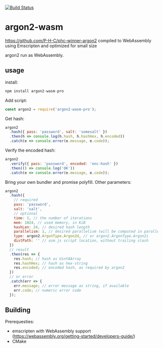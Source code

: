 [![Build Status](https://travis-ci.org/canonchain/argon2-wasm.svg?branch=master)](https://travis-ci.org/canonchain/argon2-wasm)

# argon2-wasm

https://github.com/P-H-C/phc-winner-argon2 compiled to WebAssembly using Emscripten and optimized for small size

argon2 run as WebAssembly.

## usage

install:

```js
npm install argon2-wasm-pro
```

Add script:

```js
const argon2 = require('argon2-wasm-pro');
```

Get hash:

```js
argon2
  .hash({ pass: 'password', salt: 'somesalt' })
  .then(h => console.log(h.hash, h.hashHex, h.encoded))
  .catch(e => console.error(e.message, e.code));
```

Verify the encoded hash:

```js
argon2
  .verify({ pass: 'password', encoded: 'enc-hash' })
  .then(() => console.log('OK'))
  .catch(e => console.error(e.message, e.code));
```

Bring your own bundler and promise polyfill.
Other parameters:

```js
argon2
  .hash({
    // required
    pass: 'password',
    salt: 'salt',
    // optional
    time: 1, // the number of iterations
    mem: 1024, // used memory, in KiB
    hashLen: 24, // desired hash length
    parallelism: 1, // desired parallelism (will be computed in parallel only for PNaCl)
    type: argon2.ArgonType.Argon2d, // or argon2.ArgonType.Argon2i
    distPath: '' // asm.js script location, without trailing slash
  })
  // result
  .then(res => {
    res.hash; // hash as Uint8Array
    res.hashHex; // hash as hex-string
    res.encoded; // encoded hash, as required by argon2
  })
  // or error
  .catch(err => {
    err.message; // error message as string, if available
    err.code; // numeric error code
  });
```

## Building

Prerequesties:

- emscripten with WebAssembly support (https://webassembly.org/getting-started/developers-guide/)
- CMake

